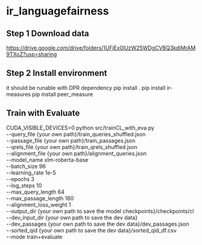 # ir_languagefairness

## Step 1 Download data
https://drive.google.com/drive/folders/1UFjEx0lUzW25WDgCVBQ3kdiMrAM9TXoZ?usp=sharing

## Step 2 Install environment 
it should be runable with DPR dependency
pip install .
pip install ir-measures
pip install peer_measure

## Train with Evaluate

CUDA_VISIBLE_DEVICES=0 python src/trainCL_with_eva.py \
    --query_file {your own path}/train_queries_shuffled.json \
    --passage_file {your own path}/train_passages.json \
    --qrels_file {your own path}/train_qrels_shuffled.json \
    --alignment_file {your own path}/alignment_queries.json \
    --model_name xlm-roberta-base \
    --batch_size 96 \
    --learning_rate 1e-5 \
    --epochs 3 \
    --log_steps 10 \
    --max_query_length 64 \
    --max_passage_length 180 \
    --alignment_loss_weight 1 \
    --output_dir {your own path to save the model checkpoints}/checkpoints/cl \
    --dev_input_dir {your own path to save the dev data} \
    --dev_passages {your own path to save the dev data}/dev_passages.json \
    --sorted_qid {your own path to save the dev data}/sorted_qid_df.csv \
    --mode train+evaluate
